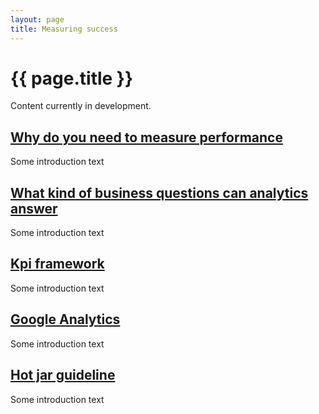 ```yaml
---
layout: page
title: Measuring success
---
```


# {{ page.title }}

Content currently in development.

<div class="previews">
  <div class="preview">
    <h2 class="sub-section-heading"><a href="">Why do you need to measure performance</a></h2>
    <p>Some introduction text</p>
  </div>
  <div class="preview">
    <h2 class="sub-section-heading"><a href="">What kind of business questions can analytics answer</a></h2>
    <p>Some introduction text</p>
  </div>
  <div class="preview">
    <h2 class="sub-section-heading"><a href="">Kpi framework</a></h2>
    <p>Some introduction text</p>
  </div>
  <div class="preview">
    <h2 class="sub-section-heading"><a href="Google-analytics">Google Analytics</a></h2>
    <p>Some introduction text</p>
  </div>
  <div class="preview">
    <h2 class="sub-section-heading"><a href="">Hot jar guideline</a></h2>
    <p>Some introduction text</p>
  </div>
</div>